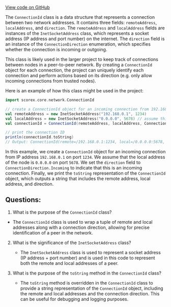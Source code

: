 [View code on GitHub](https://github.com/ergoplatform/ergo/src/main/scala/scorex/core/network/ConnectionId.scala)

The `ConnectionId` class is a data structure that represents a connection between two network addresses. It contains three fields: `remoteAddress`, `localAddress`, and `direction`. The `remoteAddress` and `localAddress` fields are instances of the `InetSocketAddress` class, which represents a socket address (IP address and port number) on the internet. The `direction` field is an instance of the `ConnectionDirection` enumeration, which specifies whether the connection is incoming or outgoing.

This class is likely used in the larger project to keep track of connections between nodes in a peer-to-peer network. By creating a `ConnectionId` object for each connection, the project can uniquely identify each connection and perform actions based on its direction (e.g. only allow incoming connections from trusted nodes).

Here is an example of how this class might be used in the project:

```scala
import scorex.core.network.ConnectionId

// create a ConnectionId object for an incoming connection from 192.168.0.1:1234
val remoteAddress = new InetSocketAddress("192.168.0.1", 1234)
val localAddress = new InetSocketAddress("0.0.0.0", 5678) // assume this is the local address of the node
val connectionId = ConnectionId(remoteAddress, localAddress, ConnectionDirection.Incoming)

// print the connection ID
println(connectionId.toString)
// Output: ConnectionId(remote=/192.168.0.1:1234, local=/0.0.0.0:5678, direction=Incoming)
```

In this example, we create a `ConnectionId` object for an incoming connection from IP address `192.168.0.1` on port `1234`. We assume that the local address of the node is `0.0.0.0` on port `5678`. We set the `direction` field to `ConnectionDirection.Incoming` to indicate that this is an incoming connection. Finally, we print the `toString` representation of the `ConnectionId` object, which outputs a string that includes the remote address, local address, and direction.
## Questions: 
 1. What is the purpose of the `ConnectionId` class?
   - The `ConnectionId` class is used to wrap a tuple of remote and local addresses along with a connection direction, allowing for precise identification of a peer in the network.

2. What is the significance of the `InetSocketAddress` class?
   - The `InetSocketAddress` class is used to represent a socket address (IP address + port number) and is used in this code to represent both the remote and local addresses of a peer.

3. What is the purpose of the `toString` method in the `ConnectionId` class?
   - The `toString` method is overridden in the `ConnectionId` class to provide a string representation of the `ConnectionId` object, including the remote and local addresses and the connection direction. This can be useful for debugging and logging purposes.